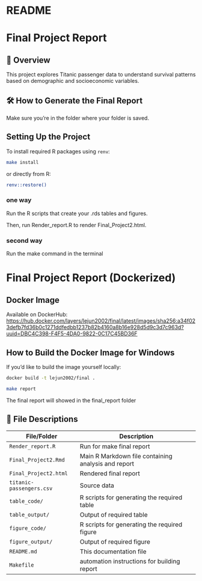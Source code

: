 README
================

# Final Project Report

## 📄 Overview

This project explores Titanic passenger data to understand survival
patterns based on demographic and socioeconomic variables.

## 🛠️ How to Generate the Final Report

Make sure you’re in the folder where your folder is saved.

## Setting Up the Project

To install required R packages using `renv`:

``` bash
make install
```

or directly from R:

``` bash
renv::restore()
```

### one way

Run the R scripts that create your .rds tables and figures.

Then, run Render_report.R to render Final_Project2.html.

### second way

Run the make command in the terminal

# Final Project Report (Dockerized)

## Docker Image

Available on DockerHub:
<https://hub.docker.com/layers/lejun2002/final/latest/images/sha256:a34f023defb7fd36b0c1271ddfedbb1237b82b4160a8b16e928d5d9c3d7c963d?uuid=DBC4C398-F4F5-4DA0-9822-0C17C45BD36F>

## How to Build the Docker Image for Windows

If you’d like to build the image yourself locally:

``` bash
docker build -t lejun2002/final .
```

``` bash
make report
```

The final report will showed in the final_report folder

## 📁 File Descriptions

| File/Folder | Description |
|----|----|
| `Render_report.R` | Run for make final report |
| `Final_Project2.Rmd` | Main R Markdown file containing analysis and report |
| `Final_Project2.html` | Rendered final report |
| `titanic-passengers.csv` | Source data |
| `table_code/` | R scripts for generating the required table |
| `table_output/` | Output of required table |
| `figure_code/` | R scripts for generating the required figure |
| `figure_output/` | Output of required figure |
| `README.md` | This documentation file |
| `Makefile` | automation instructions for building report |
